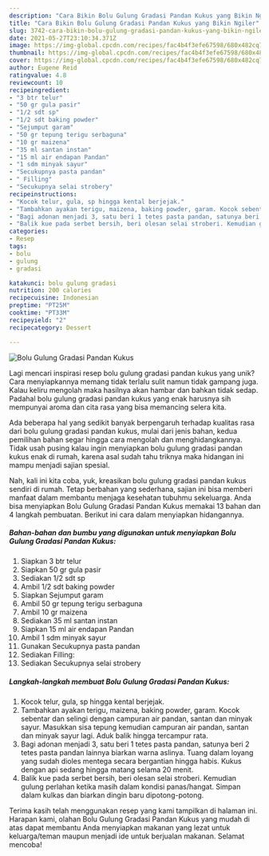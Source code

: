 ```yaml
---
description: "Cara Bikin Bolu Gulung Gradasi Pandan Kukus yang Bikin Ngiler"
title: "Cara Bikin Bolu Gulung Gradasi Pandan Kukus yang Bikin Ngiler"
slug: 3742-cara-bikin-bolu-gulung-gradasi-pandan-kukus-yang-bikin-ngiler
date: 2021-05-27T23:10:34.371Z
image: https://img-global.cpcdn.com/recipes/fac4b4f3efe67598/680x482cq70/bolu-gulung-gradasi-pandan-kukus-foto-resep-utama.jpg
thumbnail: https://img-global.cpcdn.com/recipes/fac4b4f3efe67598/680x482cq70/bolu-gulung-gradasi-pandan-kukus-foto-resep-utama.jpg
cover: https://img-global.cpcdn.com/recipes/fac4b4f3efe67598/680x482cq70/bolu-gulung-gradasi-pandan-kukus-foto-resep-utama.jpg
author: Eugene Reid
ratingvalue: 4.8
reviewcount: 10
recipeingredient:
- "3 btr telur"
- "50 gr gula pasir"
- "1/2 sdt sp"
- "1/2 sdt baking powder"
- "Sejumput garam"
- "50 gr tepung terigu serbaguna"
- "10 gr maizena"
- "35 ml santan instan"
- "15 ml air endapan Pandan"
- "1 sdm minyak sayur"
- "Secukupnya pasta pandan"
- " Filling"
- "Secukupnya selai strobery"
recipeinstructions:
- "Kocok telur, gula, sp hingga kental berjejak."
- "Tambahkan ayakan terigu, maizena, baking powder, garam. Kocok sebentar dan selingi dengan campuran air pandan, santan dan minyak sayur. Masukkan sisa tepung kemudian campuran air pandan, santan dan minyak sayur lagi. Aduk balik hingga tercampur rata."
- "Bagi adonan menjadi 3, satu beri 1 tetes pasta pandan, satunya beri 2 tetes pasta pandan lainnya biarkan warna aslinya. Tuang dalam loyang yang sudah dioles mentega secara bergantian hingga habis. Kukus dengan api sedang hingga matang selama 20 menit."
- "Balik kue pada serbet bersih, beri olesan selai stroberi. Kemudian gulung perlahan ketika masih dalam kondisi panas/hangat. Simpan dalam kulkas dan biarkan dingin baru dipotong-potong."
categories:
- Resep
tags:
- bolu
- gulung
- gradasi

katakunci: bolu gulung gradasi 
nutrition: 200 calories
recipecuisine: Indonesian
preptime: "PT25M"
cooktime: "PT33M"
recipeyield: "2"
recipecategory: Dessert

---
```



![Bolu Gulung Gradasi Pandan Kukus](https://img-global.cpcdn.com/recipes/fac4b4f3efe67598/680x482cq70/bolu-gulung-gradasi-pandan-kukus-foto-resep-utama.jpg)

Lagi mencari inspirasi resep bolu gulung gradasi pandan kukus yang unik? Cara menyiapkannya memang tidak terlalu sulit namun tidak gampang juga. Kalau keliru mengolah maka hasilnya akan hambar dan bahkan tidak sedap. Padahal bolu gulung gradasi pandan kukus yang enak harusnya sih mempunyai aroma dan cita rasa yang bisa memancing selera kita.



Ada beberapa hal yang sedikit banyak berpengaruh terhadap kualitas rasa dari bolu gulung gradasi pandan kukus, mulai dari jenis bahan, kedua pemilihan bahan segar hingga cara mengolah dan menghidangkannya. Tidak usah pusing kalau ingin menyiapkan bolu gulung gradasi pandan kukus enak di rumah, karena asal sudah tahu triknya maka hidangan ini mampu menjadi sajian spesial.


Nah, kali ini kita coba, yuk, kreasikan bolu gulung gradasi pandan kukus sendiri di rumah. Tetap berbahan yang sederhana, sajian ini bisa memberi manfaat dalam membantu menjaga kesehatan tubuhmu sekeluarga. Anda bisa menyiapkan Bolu Gulung Gradasi Pandan Kukus memakai 13 bahan dan 4 langkah pembuatan. Berikut ini cara dalam menyiapkan hidangannya.

<!--inarticleads1-->

##### Bahan-bahan dan bumbu yang digunakan untuk menyiapkan Bolu Gulung Gradasi Pandan Kukus:

1. Siapkan 3 btr telur
1. Siapkan 50 gr gula pasir
1. Sediakan 1/2 sdt sp
1. Ambil 1/2 sdt baking powder
1. Siapkan Sejumput garam
1. Ambil 50 gr tepung terigu serbaguna
1. Ambil 10 gr maizena
1. Sediakan 35 ml santan instan
1. Siapkan 15 ml air endapan Pandan
1. Ambil 1 sdm minyak sayur
1. Gunakan Secukupnya pasta pandan
1. Sediakan  Filling:
1. Sediakan Secukupnya selai strobery




<!--inarticleads2-->

##### Langkah-langkah membuat Bolu Gulung Gradasi Pandan Kukus:

1. Kocok telur, gula, sp hingga kental berjejak.
1. Tambahkan ayakan terigu, maizena, baking powder, garam. Kocok sebentar dan selingi dengan campuran air pandan, santan dan minyak sayur. Masukkan sisa tepung kemudian campuran air pandan, santan dan minyak sayur lagi. Aduk balik hingga tercampur rata.
1. Bagi adonan menjadi 3, satu beri 1 tetes pasta pandan, satunya beri 2 tetes pasta pandan lainnya biarkan warna aslinya. Tuang dalam loyang yang sudah dioles mentega secara bergantian hingga habis. Kukus dengan api sedang hingga matang selama 20 menit.
1. Balik kue pada serbet bersih, beri olesan selai stroberi. Kemudian gulung perlahan ketika masih dalam kondisi panas/hangat. Simpan dalam kulkas dan biarkan dingin baru dipotong-potong.




Terima kasih telah menggunakan resep yang kami tampilkan di halaman ini. Harapan kami, olahan Bolu Gulung Gradasi Pandan Kukus yang mudah di atas dapat membantu Anda menyiapkan makanan yang lezat untuk keluarga/teman maupun menjadi ide untuk berjualan makanan. Selamat mencoba!
